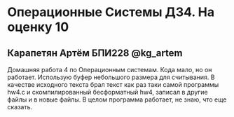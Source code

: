 # Операционные Системы ДЗ4. На оценку 10

## Карапетян Артём БПИ228 @kg_artem

Домашняя работа 4 по Операционным системам. Кода мало, но он работает. Использую буфер небольшого размера для считывания. В качестве исходного текста брал текст как раз таки самой программы hw4.c и скомпилированный бесформатный hw4, записал в другие файлы и в новые файлы. В целом программа работает, не знаю, что еще сказать. 
